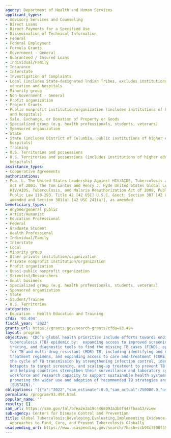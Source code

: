 ```yaml
---
agency: Department of Health and Human Services
applicant_types:
- Advisory Services and Counseling
- Direct Loans
- Direct Payments for a Specified Use
- Dissemination of Technical Information
- Federal
- Federal Employment
- Formula Grants
- Government - General
- Guaranteed / Insured Loans
- Individual/Family
- Insurance
- Interstate
- Investigation of Complaints
- Local (includes State-designated lndian Tribes, excludes institutions of higher
  education and hospitals
- Minority group
- Non-Government - General
- Profit organization
- Project Grants
- Public nonprofit institution/organization (includes institutions of higher education
  and hospitals)
- Sale, Exchange, or Donation of Property or Goods
- Specialized group (e.g. health professionals, students, veterans)
- Sponsored organization
- State
- State (includes District of Columbia, public institutions of higher education and
  hospitals)
- Training
- U.S. Territories and possessions
- U.S. Territories and possessions (includes institutions of higher education and
  hospitals)
assistance_types:
- Cooperative Agreements
authorizations:
- Pub. L. The United States Leadership Against HIV/AIDS, Tuberculosis and Malaria
  Act of 2003; The Tom Lantos and Henry J. Hyde United States Global Leadership Against
  HIV/AIDS, Tuberculosis, and Malaria Reauthorization Act of 2008, Public Law 108-25;
  Public Law 110-293. Title 42 [42 USC] U.S.C. &sect; Section 307 [42 USC 242l], as
  amended and Section 301(a) [42 USC 241(a)], as amended.
beneficiary_types:
- Anyone/general public
- Artist/Humanist
- Education Professional
- Federal
- Graduate Student
- Health Professional
- Individual/Family
- Interstate
- Local
- Minority group
- Other private institution/organization
- Private nonprofit institution/organization
- Profit organization
- Quasi-public nonprofit organization
- Scientist/Researchers
- Small business
- Specialized group (e.g. health professionals, students, veterans)
- Sponsored organization
- State
- Student/Trainee
- U.S. Territories
categories:
- Education - Health Education and Training
cfda: '93.494'
fiscal_year: '2022'
grants_url: https://grants.gov/search-grants?cfda=93.494
layout: program
objective: 'CDC’s global health priorities include efforts towards ending the global
  tuberculosis (TB) epidemic by:  expanding access to improved screening, contact
  tracing, and diagnostic tools to find the missing TB cases (FIND); optimizing treatment
  for TB and multi-drug-resistant (MDR) TB, including identifying and evaluating better
  treatment regimens, and expanding access to care and treatment (CURE); breaking
  the cycle of TB transmission by strengthening infection control, identifying TB
  hotspots to target screening, and scaling-up treatment to prevent TB (PREVENT);
  and helping countries strengthen their surveillance and laboratory systems, and
  workforce and research capacity to support sustainable health systems including
  promoting the wider use and adoption of recommended TB strategies and guidelines
  (SUSTAIN).'
obligations: '[{"x":"2022","sam_estimate":0.0,"sam_actual":750000.0,"usa_spending_actual":750000.0},{"x":"2023","sam_estimate":1724866.0,"sam_actual":0.0,"usa_spending_actual":2724866.0},{"x":"2024","sam_estimate":3999999.0,"sam_actual":0.0,"usa_spending_actual":6489420.0}]'
permalink: /program/93.494.html
popular_name: ''
results: []
sam_url: https://sam.gov/fal/b7ea2e3a19c4468093a3b8f447fbaa13/view
sub-agency: Centers for Disease Control and Prevention
title: Global Tuberculosis:Developing,Evaluating,Implementing Evidence-based and Innovative
  Approaches to Find, Cure, and Prevent Tuberculosis Globally
usaspending_url: https://www.usaspending.gov/search/?hash=ccb94cf500f559a085865cea24062b84
---
```

